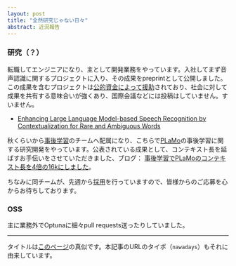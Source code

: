 ```yaml
---
layout: post
title: "全然研究じゃない日々"
abstract: 近況報告
---
```


### 研究（？）

転職してエンジニアになり、主として開発業務をやっています。入社してまず音声認識に関するプロジェクトに入り、その成果をpreprintとして公開しました。この成果を含むプロジェクトは[公的資金によって援助](https://www.meti.go.jp/policy/mono_info_service/geniac/)されており、社会に対して成果を共有する意味合いが強くあり、国際会議などには投稿はしていません。すいません。

- [Enhancing Large Language Model-based Speech Recognition by Contextualization for Rare and Ambiguous Words](https://arxiv.org/abs/2408.08027)

秋くらいから[事後学習](https://tech.preferred.jp/ja/blog/plamo-100b-post-training/)のチームへ配属になり、こちらで[PLaMo](https://plamo.preferredai.jp/)の事後学習に関する研究開発をやっています。公表されている成果として、コンテキスト長を延ばすお手伝いをさせていただきました、ブログ：
[事後学習でPLaMoのコンテキスト長を4倍の16kにしました](https://tech.preferred.jp/ja/blog/extending-plamo-context-length/)。

ちなみに同チームが、先週から[採用](https://open.talentio.com/r/1/c/preferred/pages/102815)を行っていますので、皆様からのご応募を心からお待ちしております。

### OSS

主に業務外でOptunaに細々pull requests送ったりしていました。

---

タイトルは[このページ](https://www.ne.jp/asahi/beat/non/mori/myst/nawadays.html)の真似です。本記事のURLのタイポ（`nawadays`）もそれに由来しています。
